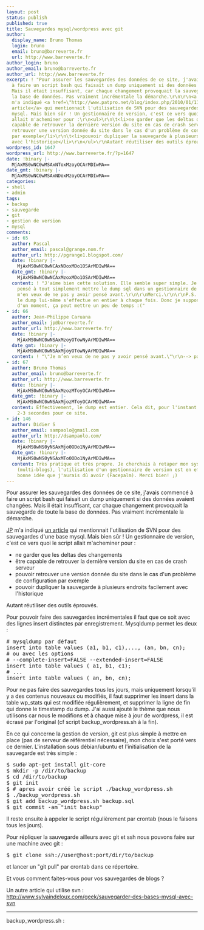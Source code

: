```yaml
---
layout: post
status: publish
published: true
title: Sauvegardes mysql/wordpress avec git
author:
  display_name: Bruno Thomas
  login: bruno
  email: bruno@barreverte.fr
  url: http://www.barreverte.fr
author_login: bruno
author_email: bruno@barreverte.fr
author_url: http://www.barreverte.fr
excerpt: ! "Pour assurer les sauvegardes des données de ce site, j'avais commencé
  à faire un script bash qui faisait un dump uniquement si des données avaient changées.
  Mais il était insuffisant, car chaque changement provoquait la sauvegarde de toute
  la base de données. Pas vraiment incrémentale la démarche.\r\n\r\n<a href=\"http://www.barreverte.fr/author/jp\">JP</a>
  m'a indiqué <a href=\"http://www.patpro.net/blog/index.php/2010/01/11/1347-sauvegarde-de-bases-mysql-via-svn/\">un
  article</a> qui mentionnait l'utilisation de SVN pour des sauvegardes d'une base
  mysql. Mais bien sûr ! Un gestionnaire de version, c'est ce vers quoi le script
  allait m'acheminer pour :\r\n<ul>\r\n\t<li>ne garder que les deltas des changements</li>\r\n\t<li>être
  capable de retrouver la dernière version du site en cas de crash serveur</li>\r\n\t<li>pouvoir
  retrouver une version donnée du site dans le cas d'un problème de configuration
  par exemple</li>\r\n\t<li>pouvoir dupliquer la sauvegarde à plusieurs endroits facilement
  avec l'historique</li>\r\n</ul>\r\nAutant réutiliser des outils éprouvés.\r\n\r\n"
wordpress_id: 1647
wordpress_url: http://www.barreverte.fr/?p=1647
date: !binary |-
  MjAxMS0wNC0wMSAxNToxMzoyOCArMDIwMA==
date_gmt: !binary |-
  MjAxMS0wNC0wMSAxNDoxMzoyOCArMDIwMA==
categories:
- shell
- admin
tags:
- backup
- sauvegarde
- git
- gestion de version
- mysql
comments:
- id: 65
  author: Pascal
  author_email: pascal@grange.nom.fr
  author_url: http://pgrange1.blogspot.com/
  date: !binary |-
    MjAxMS0wNC0wNCAxNDoxMDo1OSArMDIwMA==
  date_gmt: !binary |-
    MjAxMS0wNC0wNCAxMzoxMDo1OSArMDIwMA==
  content: ! "J'aime bien cette solution. Elle semble super simple. Je n'aurais pas
    pensé à tout simplement mettre le dump sql dans un gestionnaire de version. \r\n\r\nJe
    m'en veux de ne pas y avoir pensé avant.\r\n\r\nMerci.\r\n\r\nP.S. bon par contre
    le dump lui-même s'effectue en entier à chaque fois. Donc je suppose qu'au bout
    d'un moment, ça peut mettre un peu de temps :("
- id: 66
  author: Jean-Philippe Caruana
  author_email: jp@barreverte.fr
  author_url: http://www.barreverte.fr/
  date: !binary |-
    MjAxMS0wNC0wNSAxMzoyOTowNyArMDIwMA==
  date_gmt: !binary |-
    MjAxMS0wNC0wNSAxMjoyOTowNyArMDIwMA==
  content: ! "\"Je m’en veux de ne pas y avoir pensé avant.\"\r\n--> pareil..."
- id: 67
  author: Bruno Thomas
  author_email: bruno@barreverte.fr
  author_url: http://www.barreverte.fr
  date: !binary |-
    MjAxMS0wNC0wNSAxMzozMToyOCArMDIwMA==
  date_gmt: !binary |-
    MjAxMS0wNC0wNSAxMjozMToyOCArMDIwMA==
  content: Effectivement, le dump est entier. Cela dit, pour l'instant ça représente
    2-3 secondes pour ce site.
- id: 146
  author: Didier S
  author_email: sampaolo@gmail.com
  author_url: http://dsampaolo.com/
  date: !binary |-
    MjAxMS0wNS0yNSAxMjo0ODo1NyArMDIwMA==
  date_gmt: !binary |-
    MjAxMS0wNS0yNSAxMTo0ODo1NyArMDIwMA==
  content: Très pratique et très propre. Je cherchais à retaper mon système de backup
    (multi-blogs), l'utilisation d'un gestionnaire de version est en effet une grosse
    bonne idée que j'aurais dû avoir (Facepalm). Merci bien! ;)
---
```

<p>Pour assurer les sauvegardes des données de ce site, j'avais commencé à faire un script bash qui faisait un dump uniquement si des données avaient changées. Mais il était insuffisant, car chaque changement provoquait la sauvegarde de toute la base de données. Pas vraiment incrémentale la démarche.</p>
<p><a href="http://www.barreverte.fr/author/jp">JP</a> m'a indiqué <a href="http://www.patpro.net/blog/index.php/2010/01/11/1347-sauvegarde-de-bases-mysql-via-svn/">un article</a> qui mentionnait l'utilisation de SVN pour des sauvegardes d'une base mysql. Mais bien sûr ! Un gestionnaire de version, c'est ce vers quoi le script allait m'acheminer pour :</p>
<ul>
<li>ne garder que les deltas des changements</li>
<li>être capable de retrouver la dernière version du site en cas de crash serveur</li>
<li>pouvoir retrouver une version donnée du site dans le cas d'un problème de configuration par exemple</li>
<li>pouvoir dupliquer la sauvegarde à plusieurs endroits facilement avec l'historique</li>
</ul>
<p>Autant réutiliser des outils éprouvés.</p>
<p><a id="more"></a><a id="more-1647"></a>Pour pouvoir faire des sauvegardes incrémentales il faut que ce soit avec des lignes insert distinctes par enregistrement. Mysqldump permet les deux :</p>
<pre lang="sql"># mysqldump par défaut
insert into table values (a1, b1, c1),..., (an, bn, cn);
# ou avec les options
# --complete-insert=FALSE --extended-insert=FALSE
insert into table values ( a1, b1, c1);
# ...
insert into table values ( an, bn, cn);</pre>
<p>Pour ne pas faire des sauvegardes tous les jours, mais uniquement lorsqu'il y a des contenus nouveaux ou modifiés, il faut supprimer les insert dans la table wp_stats qui est modifiée régulièrement, et supprimer la ligne de fin qui donne le timestamp du dump. J'ai aussi ajouté le thème que nous utilisons car nous le modifions et à chaque mise à jour de wordpress, il est écrasé par l'original (cf script backup_wordpress.sh à la fin).</p>
<p>En ce qui concerne la gestion de version, git est plus simple à mettre en place (pas de serveur de référentiel nécessaire), mon choix s'est porté vers ce dernier. L'installation sous débian/ubuntu et l'initialisation de la sauvegarde est très simple :</p>
<pre lang="bash">$ sudo apt-get install git-core
$ mkdir -p /dir/to/backup
$ cd /dir/to/backup
$ git init
$ # apres avoir créé le script ./backup_wordpress.sh
$ ./backup_wordpress.sh
$ git add backup_wordpress.sh backup.sql
$ git commit -am "init backup"</pre>
<p>Il reste ensuite à appeler le script régulièrement par crontab (nous le faisons tous les jours).</p>
<p>Pour répliquer la sauvegarde ailleurs avec git et ssh nous pouvons faire sur une machine avec git :</p>
<pre lang="bash">$ git clone ssh://user@host:port/dir/to/backup</pre>
<p>et lancer un "git pull" par crontab dans ce répertoire.</p>
<p>Et vous comment faites-vous pour vos sauvegardes de blogs ?</p>
<p>Un autre article qui utilise svn :<br />
<a href="http://www.sylvaindeloux.com/geek/sauvegarder-des-bases-mysql-avec-svn">http://www.sylvaindeloux.com/geek/sauvegarder-des-bases-mysql-avec-svn</a></p>
<hr />
<p>backup_wordpress.sh :</p>
<p><script src="https://gist.github.com/898085.js"> </script>&nbsp;</p>
